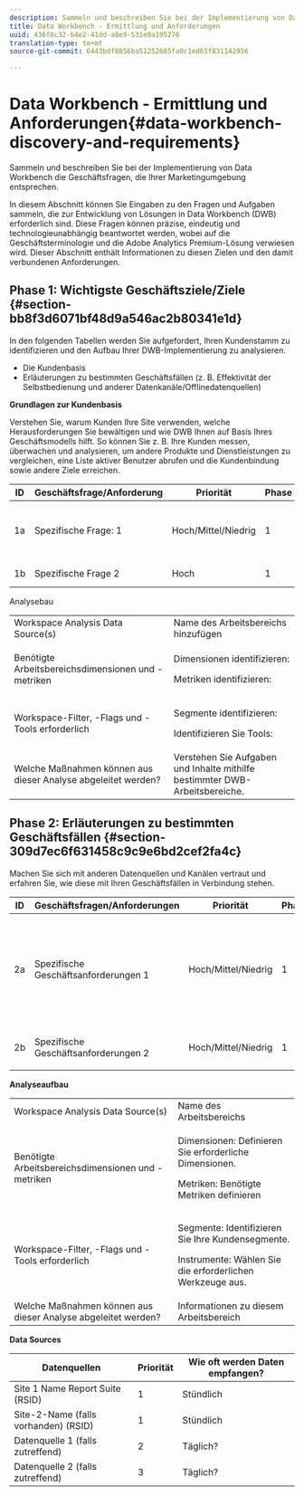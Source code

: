 ```yaml
---
description: Sammeln und beschreiben Sie bei der Implementierung von Data Workbench die Geschäftsfragen, die Ihrer Marketingumgebung entsprechen.
title: Data Workbench - Ermittlung und Anforderungen
uuid: 436f0c32-b4e2-41dd-a8e9-531e0a195276
translation-type: tm+mt
source-git-commit: 6443bdf8856ba51252685fa0c1ed65f831142956

---
```



# Data Workbench - Ermittlung und Anforderungen{#data-workbench-discovery-and-requirements}

Sammeln und beschreiben Sie bei der Implementierung von Data Workbench die Geschäftsfragen, die Ihrer Marketingumgebung entsprechen.

In diesem Abschnitt können Sie Eingaben zu den Fragen und Aufgaben sammeln, die zur Entwicklung von Lösungen in Data Workbench (DWB) erforderlich sind. Diese Fragen können präzise, eindeutig und technologieunabhängig beantwortet werden, wobei auf die Geschäftsterminologie und die Adobe Analytics Premium-Lösung verwiesen wird. Dieser Abschnitt enthält Informationen zu diesen Zielen und den damit verbundenen Anforderungen.

## Phase 1: Wichtigste Geschäftsziele/Ziele {#section-bb8f3d6071bf48d9a546ac2b80341e1d}

In den folgenden Tabellen werden Sie aufgefordert, Ihren Kundenstamm zu identifizieren und den Aufbau Ihrer DWB-Implementierung zu analysieren.

* Die Kundenbasis
* Erläuterungen zu bestimmten Geschäftsfällen (z. B. Effektivität der Selbstbedienung und anderer Datenkanäle/Offlinedatenquellen)

**Grundlagen zur Kundenbasis**

Verstehen Sie, warum Kunden Ihre Site verwenden, welche Herausforderungen Sie bewältigen und wie DWB Ihnen auf Basis Ihres Geschäftsmodells hilft. So können Sie z. B. Ihre Kunden messen, überwachen und analysieren, um andere Produkte und Dienstleistungen zu vergleichen, eine Liste aktiver Benutzer abrufen und die Kundenbindung sowie andere Ziele erreichen.

| ID | Geschäftsfrage/Anforderung | Priorität | Phase | Abhängigkeiten |
|---|---|---|---|---|
| 1a | Spezifische Frage: 1 | Hoch/Mittel/Niedrig | 1 | Allgemeiner Schlüssel, abhängig von einem anderen Schlüssel usw. |
| 1b | Spezifische Frage 2 | Hoch | 1 | Jede Abhängigkeit |

Analysebau

<table id="table_6CA959E521964E27804BB2A65EC4BBDE"> 
 <tbody> 
  <tr> 
   <td colname="col1">Workspace Analysis Data Source(s)</td> 
   <td colname="col2"> Name des Arbeitsbereichs hinzufügen </td> 
  </tr> 
  <tr> 
   <td colname="col1"> <p>Benötigte Arbeitsbereichsdimensionen und -metriken </p> </td> 
   <td colname="col2"> <p>Dimensionen identifizieren: </p> <p>Metriken identifizieren: </p> </td> 
  </tr> 
  <tr> 
   <td colname="col1"> Workspace-Filter, -Flags und -Tools erforderlich </td> 
   <td colname="col2"> <p>Segmente identifizieren: </p> <p>Identifizieren Sie Tools: </p> </td> 
  </tr> 
  <tr> 
   <td colname="col1"> Welche Maßnahmen können aus dieser Analyse abgeleitet werden? </td> 
   <td colname="col2"> Verstehen Sie Aufgaben und Inhalte mithilfe bestimmter DWB-Arbeitsbereiche. </td> 
  </tr> 
 </tbody> 
</table>

## Phase 2: Erläuterungen zu bestimmten Geschäftsfällen {#section-309d7ec6f631458c9c9e6bd2cef2fa4c}

Machen Sie sich mit anderen Datenquellen und Kanälen vertraut und erfahren Sie, wie diese mit Ihren Geschäftsfällen in Verbindung stehen.

<table id="table_733CCD9F4E9048C2865758B8E8D027DC"> 
 <thead> 
  <tr> 
   <th colname="col1" class="entry"> ID </th> 
   <th colname="col2" class="entry"> Geschäftsfragen/Anforderungen </th> 
   <th colname="col3" class="entry"> Priorität </th> 
   <th colname="col04" class="entry"> Phase </th> 
   <th colname="col4" class="entry"> Abhängigkeiten </th> 
   <th colname="col5" class="entry"> </th> 
  </tr>
 </thead>
 <tbody> 
  <tr> 
   <td colname="col1"> 2a </td> 
   <td colname="col2"> Spezifische Geschäftsanforderungen 1 </td> 
   <td colname="col3"> <p>Hoch/Mittel/Niedrig </p> </td> 
   <td colname="col04"> 1 </td> 
   <td colname="col4"> <p>Allgemeiner Schlüssel, abhängig von einem anderen Schlüssel, Konto-Flag/Bezeichner usw. </p> </td> 
   <td colname="col5"> </td> 
  </tr> 
  <tr> 
   <td colname="col1"> 2b </td> 
   <td colname="col2"> <p>Spezifische Geschäftsanforderungen 2 </p> </td> 
   <td colname="col3"> Hoch/Mittel/Niedrig </td> 
   <td colname="col04"> 1 </td> 
   <td colname="col4"> <p>Jede Abhängigkeit </p> </td> 
   <td colname="col5"> </td> 
  </tr> 
 </tbody> 
</table>

**Analyseaufbau**

<table id="table_680C5D257CBF42519EFB8B96A00543C5"> 
 <tbody> 
  <tr> 
   <td colname="col1">Workspace Analysis Data Source(s)
     </td> 
   <td colname="col2">
     Name des Arbeitsbereichs </td> 
  </tr> 
  <tr> 
   <td colname="col1"> <p>Benötigte Arbeitsbereichsdimensionen und -metriken </p> </td> 
   <td colname="col2"> <p>Dimensionen: Definieren Sie erforderliche Dimensionen. </p> <p>Metriken: Benötigte Metriken definieren </p> </td> 
  </tr> 
  <tr> 
   <td colname="col1"> Workspace-Filter, -Flags und -Tools erforderlich </td> 
   <td colname="col2"> <p>Segmente: Identifizieren Sie Ihre Kundensegmente. </p> <p>Instrumente: Wählen Sie die erforderlichen Werkzeuge aus. </p> </td> 
  </tr> 
  <tr> 
   <td colname="col1"> Welche Maßnahmen können aus dieser Analyse abgeleitet werden? </td> 
   <td colname="col2"> Informationen zu diesem Arbeitsbereich </td> 
  </tr> 
 </tbody> 
</table>

**Data Sources**

| Datenquellen | Priorität | Wie oft werden Daten empfangen? |
|---|---|---|
| Site 1 Name Report Suite (RSID) | 1 | Stündlich |
| Site-2-Name (falls vorhanden) (RSID) | 1 | Stündlich |
| Datenquelle 1 (falls zutreffend) | 2 | Täglich? |
| Datenquelle 2 (falls zutreffend) | 3 | Täglich? |

